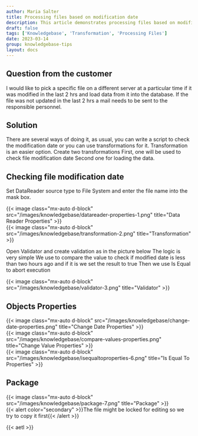 ```yaml
---
author: Maria Salter
title: Processing files based on modification date
description: This article demonstrates processing files based on modification date
draft: false
tags: ['Knowledgebase', 'Transformation', 'Processing Files']
date: 2023-03-14
group: knowledgebase-tips
layout: docs
---
```


## Question from the customer

I would like to pick a specific file on a different server at a particular time if it was modified in the last 2 hrs and load data from it into the database. If the file was not updated in the last 2 hrs a mail needs to be sent to the responsible personnel.

## Solution

There are several ways of doing it, as usual, you can write a script to check the modification date or you can use transformations for it. Transformation is an easier option. Create two transformations First, one will be used to check file modification date Second one for loading the data.

## Checking file modification date

Set DataReader source type to File System and enter the file name into the mask box.

{{< image class="mx-auto d-block"  src="/images/knowledgebase/datareader-properties-1.png" title="Data Reader Properties" >}}
\
{{< image class="mx-auto d-block"  src="/images/knowledgebase/transformation-2.png" title="Transformation" >}}

Open Validator and create validation as in the picture below The logic is very simple We use to compare the value to check if modified date is less than two hours ago and if it is we set the result to true Then we use Is Equal to abort execution

{{< image class="mx-auto d-block"  src="/images/knowledgebase/validator-3.png" title="Validator" >}}

## Objects Properties

{{< image class="mx-auto d-block"  src="/images/knowledgebase/change-date-properties.png" title="Change Date Properties" >}}
\
{{< image class="mx-auto d-block"  src="/images/knowledgebase/compare-values-properties.png" title="Change Value Properties" >}}
\
{{< image class="mx-auto d-block"  src="/images/knowledgebase/isequaltoproperties-6.png" title="Is Equal To Properties" >}}

## Package

{{< image class="mx-auto d-block"  src="/images/knowledgebase/package-7.png" title="Package" >}}
\
{{< alert color="secondary" >}}The file might be locked for editing so we try to copy it first{{< /alert >}}

{{< aetl >}}
